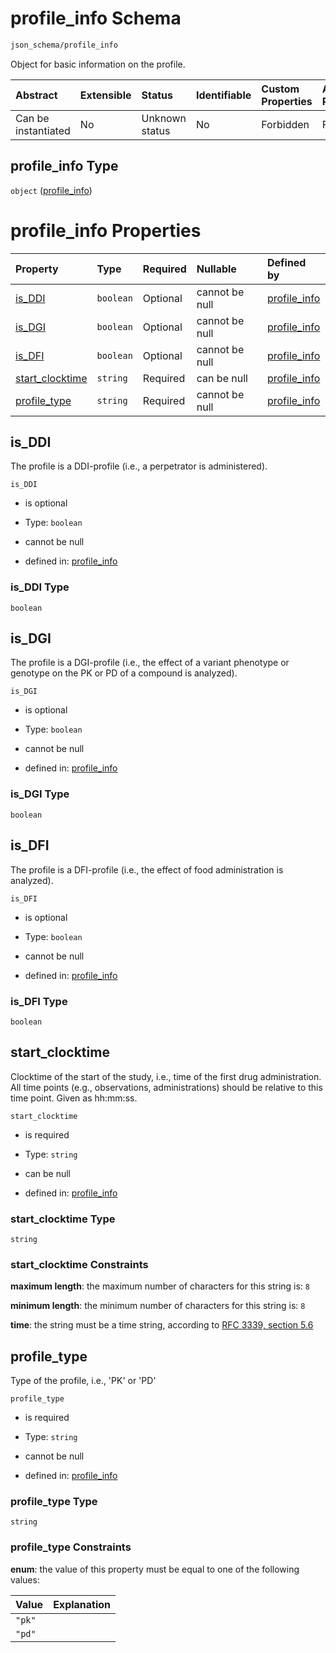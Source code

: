 # profile\_info Schema

```txt
json_schema/profile_info
```

Object for basic information on the profile.

| Abstract            | Extensible | Status         | Identifiable | Custom Properties | Additional Properties | Access Restrictions | Defined In                                                                          |
| :------------------ | :--------- | :------------- | :----------- | :---------------- | :-------------------- | :------------------ | :---------------------------------------------------------------------------------- |
| Can be instantiated | No         | Unknown status | No           | Forbidden         | Forbidden             | none                | [profile\_info.schema.json](../out/profile_info.schema.json "open original schema") |

## profile\_info Type

`object` ([profile\_info](profile_info.md))

# profile\_info Properties

| Property                             | Type      | Required | Nullable       | Defined by                                                                                                         |
| :----------------------------------- | :-------- | :------- | :------------- | :----------------------------------------------------------------------------------------------------------------- |
| [is\_DDI](#is_ddi)                   | `boolean` | Optional | cannot be null | [profile\_info](profile_info-properties-is_ddi.md "json_schema/profile_info#/properties/is_DDI")                   |
| [is\_DGI](#is_dgi)                   | `boolean` | Optional | cannot be null | [profile\_info](profile_info-properties-is_dgi.md "json_schema/profile_info#/properties/is_DGI")                   |
| [is\_DFI](#is_dfi)                   | `boolean` | Optional | cannot be null | [profile\_info](profile_info-properties-is_dfi.md "json_schema/profile_info#/properties/is_DFI")                   |
| [start\_clocktime](#start_clocktime) | `string`  | Required | can be null    | [profile\_info](profile_info-properties-start_clocktime.md "json_schema/profile_info#/properties/start_clocktime") |
| [profile\_type](#profile_type)       | `string`  | Required | cannot be null | [profile\_info](profile_info-properties-profile_type.md "json_schema/profile_info#/properties/profile_type")       |

## is\_DDI

The profile is a DDI-profile (i.e., a perpetrator is administered).

`is_DDI`

*   is optional

*   Type: `boolean`

*   cannot be null

*   defined in: [profile\_info](profile_info-properties-is_ddi.md "json_schema/profile_info#/properties/is_DDI")

### is\_DDI Type

`boolean`

## is\_DGI

The profile is a DGI-profile (i.e., the effect of a variant phenotype or genotype on the PK or PD of a compound is analyzed).

`is_DGI`

*   is optional

*   Type: `boolean`

*   cannot be null

*   defined in: [profile\_info](profile_info-properties-is_dgi.md "json_schema/profile_info#/properties/is_DGI")

### is\_DGI Type

`boolean`

## is\_DFI

The profile is a DFI-profile (i.e., the effect of food administration is analyzed).

`is_DFI`

*   is optional

*   Type: `boolean`

*   cannot be null

*   defined in: [profile\_info](profile_info-properties-is_dfi.md "json_schema/profile_info#/properties/is_DFI")

### is\_DFI Type

`boolean`

## start\_clocktime

Clocktime of the start of the study, i.e., time of the first drug administration. All time points (e.g., observations, administrations) should be relative to this time point. Given as hh:mm:ss.

`start_clocktime`

*   is required

*   Type: `string`

*   can be null

*   defined in: [profile\_info](profile_info-properties-start_clocktime.md "json_schema/profile_info#/properties/start_clocktime")

### start\_clocktime Type

`string`

### start\_clocktime Constraints

**maximum length**: the maximum number of characters for this string is: `8`

**minimum length**: the minimum number of characters for this string is: `8`

**time**: the string must be a time string, according to [RFC 3339, section 5.6](https://tools.ietf.org/html/rfc3339 "check the specification")

## profile\_type

Type of the profile, i.e., 'PK' or 'PD'

`profile_type`

*   is required

*   Type: `string`

*   cannot be null

*   defined in: [profile\_info](profile_info-properties-profile_type.md "json_schema/profile_info#/properties/profile_type")

### profile\_type Type

`string`

### profile\_type Constraints

**enum**: the value of this property must be equal to one of the following values:

| Value  | Explanation |
| :----- | :---------- |
| `"pk"` |             |
| `"pd"` |             |
